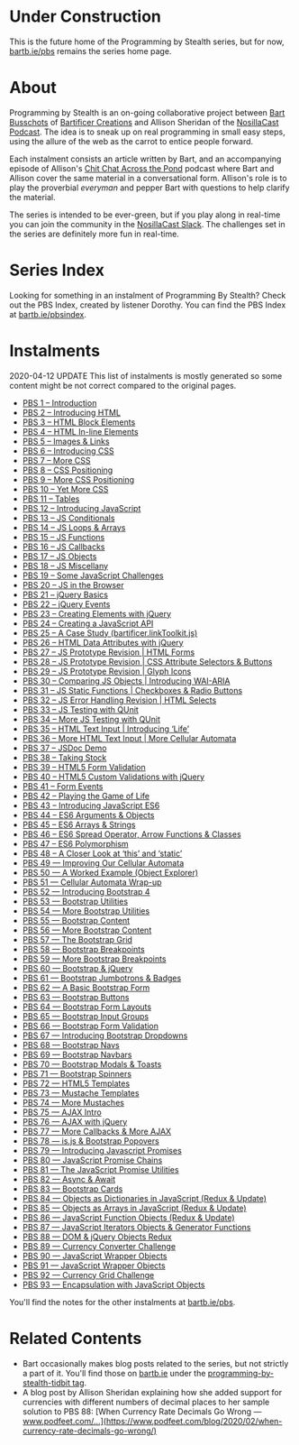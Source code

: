 # Under Construction

This is the future home of the Programming by Stealth series, but for now, [bartb.ie/pbs](https://bartb.ie/pbs) remains the series home page.

# About

Programming by Stealth is an on-going collaborative project between [Bart Busschots](https://bartb.ie/) of [Bartificer Creations](https://bartificer.net/) and Allison Sheridan of the [NosillaCast Podcast](https://podfeet.com). The idea is to sneak up on real programming in small easy steps, using the allure of the web as the carrot to entice people forward.

Each instalment consists an article written by Bart, and an accompanying episode of Allison's [Chit Chat Across the Pond](https://www.podfeet.com/blog/category/ccatp/) podcast where Bart and Allison cover the same material in a conversational form. Allison's role is to play the proverbial _everyman_ and pepper Bart with questions to help clarify the material.

The series is intended to be ever-green, but if you play along in real-time you can join the community in the [NosillaCast Slack](https://podfeet.com/slack). The challenges set in the series are definitely more fun in real-time.

# Series Index

Looking for something in an instalment of Programming By Stealth? Check out the PBS Index, created by listener Dorothy. You can find the PBS Index at [bartb.ie/pbsindex](https://bartb.ie/pbsindex).

# Instalments

2020-04-12 UPDATE
This list of instalments is mostly generated so some content might be not correct compared to the original pages.

- [PBS 1 – Introduction ](pbs1.md)
- [PBS 2 – Introducing HTML ](pbs2.md)
- [PBS 3 – HTML Block Elements ](pbs3.md)
- [PBS 4 – HTML In-line Elements ](pbs4.md)
- [PBS 5 – Images & Links ](pbs5.md)
- [PBS 6 – Introducing CSS ](pbs6.md)
- [PBS 7 – More CSS ](pbs7.md)
- [PBS 8 – CSS Positioning ](pbs8.md)
- [PBS 9 – More CSS Positioning ](pbs9.md)
- [PBS 10 – Yet More CSS ](pbs10.md)
- [PBS 11 – Tables ](pbs11.md)
- [PBS 12 – Introducing JavaScript ](pbs12.md)
- [PBS 13 – JS Conditionals ](pbs13.md)
- [PBS 14 – JS Loops & Arrays ](pbs14.md)
- [PBS 15 – JS Functions ](pbs15.md)
- [PBS 16 – JS Callbacks ](pbs16.md)
- [PBS 17 – JS Objects ](pbs17.md)
- [PBS 18 – JS Miscellany ](pbs18.md)
- [PBS 19 – Some JavaScript Challenges ](pbs19.md)
- [PBS 20 – JS in the Browser ](pbs20.md)
- [PBS 21 – jQuery Basics ](pbs21.md)
- [PBS 22 – jQuery Events ](pbs22.md)
- [PBS 23 – Creating Elements with jQuery ](pbs23.md)
- [PBS 24 – Creating a JavaScript API ](pbs24.md)
- [PBS 25 – A Case Study (bartificer.linkToolkit.js) ](pbs25.md)
- [PBS 26 – HTML Data Attributes with jQuery ](pbs26.md)
- [PBS 27 – JS Prototype Revision \| HTML Forms ](pbs27.md)
- [PBS 28 – JS Prototype Revision \| CSS Attribute Selectors & Buttons ](pbs28.md)
- [PBS 29 – JS Prototype Revision \| Glyph Icons ](pbs29.md)
- [PBS 30 – Comparing JS Objects \| Introducing WAI-ARIA ](pbs30.md)
- [PBS 31 – JS Static Functions \| Checkboxes & Radio Buttons ](pbs31.md)
- [PBS 32 – JS Error Handling Revision \| HTML Selects ](pbs32.md)
- [PBS 33 – JS Testing with QUnit ](pbs33.md)
- [PBS 34 – More JS Testing with QUnit ](pbs34.md)
- [PBS 35 – HTML Text Input \| Introducing ‘Life’ ](pbs35.md)
- [PBS 36 – More HTML Text Input \| More Cellular Automata ](pbs36.md)
- [PBS 37 – JSDoc Demo ](pbs37.md)
- [PBS 38 – Taking Stock ](pbs38.md)
- [PBS 39 – HTML5 Form Validation ](pbs39.md)
- [PBS 40 – HTML5 Custom Validations with jQuery ](pbs40.md)
- [PBS 41 – Form Events ](pbs41.md)
- [PBS 42 – Playing the Game of Life ](pbs42.md)
- [PBS 43 – Introducing JavaScript ES6 ](pbs43.md)
- [PBS 44 – ES6 Arguments & Objects ](pbs44.md)
- [PBS 45 – ES6 Arrays & Strings ](pbs45.md)
- [PBS 46 – ES6 Spread Operator, Arrow Functions & Classes ](pbs46.md)
- [PBS 47 – ES6 Polymorphism ](pbs47.md)
- [PBS 48 – A Closer Look at ‘this’ and ‘static’ ](pbs48.md)
- [PBS 49 — Improving Our Cellular Automata ](pbs49.md)
- [PBS 50 — A Worked Example (Object Explorer) ](pbs50.md)
- [PBS 51 — Cellular Automata Wrap-up ](pbs51.md)
- [PBS 52 — Introducing Bootstrap 4 ](pbs52.md)
- [PBS 53 — Bootstrap Utilities ](pbs53.md)
- [PBS 54 — More Bootstrap Utilities ](pbs54.md)
- [PBS 55 — Bootstrap Content ](pbs55.md)
- [PBS 56 — More Bootstrap Content ](pbs56.md)
- [PBS 57 — The Bootstrap Grid ](pbs57.md)
- [PBS 58 — Bootstrap Breakpoints ](pbs58.md)
- [PBS 59 — More Bootstrap Breakpoints ](pbs59.md)
- [PBS 60 — Bootstrap & jQuery ](pbs60.md)
- [PBS 61 — Bootstrap Jumbotrons & Badges ](pbs61.md)
- [PBS 62 — A Basic Bootstrap Form ](pbs62.md)
- [PBS 63 — Bootstrap Buttons ](pbs63.md)
- [PBS 64 — Bootstrap Form Layouts ](pbs64.md)
- [PBS 65 — Bootstrap Input Groups ](pbs65.md)
- [PBS 66 — Bootstrap Form Validation ](pbs66.md)
- [PBS 67 — Introducing Bootstrap Dropdowns ](pbs67.md)
- [PBS 68 — Bootstrap Navs ](pbs68.md)
- [PBS 69 — Bootstrap Navbars ](pbs69.md)
- [PBS 70 — Bootstrap Modals & Toasts ](pbs70.md)
- [PBS 71 — Bootstrap Spinners ](pbs71.md)
- [PBS 72 — HTML5 Templates ](pbs72.md)
- [PBS 73 — Mustache Templates ](pbs73.md)
- [PBS 74 — More Mustaches ](pbs74.md)
- [PBS 75 — AJAX Intro ](pbs75.md)
- [PBS 76 — AJAX with jQuery ](pbs76.md)
- [PBS 77 — More Callbacks & More AJAX ](pbs77.md)
- [PBS 78 — is.js & Bootstrap Popovers ](pbs78.md)
- [PBS 79 — Introducing Javascript Promises ](pbs79.md)
- [PBS 80 — JavaScript Promise Chains ](pbs80.md)
- [PBS 81 — The JavaScript Promise Utilities ](pbs81.md)
- [PBS 82 — Async & Await ](pbs82.md)
- [PBS 83 — Bootstrap Cards ](pbs83.md)
- [PBS 84 — Objects as Dictionaries in JavaScript (Redux & Update) ](pbs84.md)
- [PBS 85 — Objects as Arrays in JavaScript (Redux & Update) ](pbs85.md)
- [PBS 86 — JavaScript Function Objects (Redux & Update) ](pbs86.md)
- [PBS 87 — JavaScript Iterators Objects & Generator Functions ](pbs87.md)
- [PBS 88 — DOM & jQuery Objects Redux ](pbs88.md)
- [PBS 89 — Currency Converter Challenge](pbs89.md)
- [PBS 90 — JavaScript Wrapper Objects](pbs90.md)
- [PBS 91 — JavaScript Wrapper Objects](pbs91.md)
- [PBS 92 — Currency Grid Challenge](pbs92.md)
- [PBS 93 — Encapsulation with JavaScript Objects](pbs93.md)

You'll find the notes for the other instalments at [bartb.ie/pbs](https://bartb.ie/pbs).

# Related Contents

- Bart occasionally makes blog posts related to the series, but not strictly a part of it. You'll find those on [bartb.ie](https://www.bartb.ie) under the [programming-by-stealth-tidbit tag](https://www.bartbusschots.ie/s/tag/programming-by-stealth-tidbit/).
- A blog post by Allison Sheridan explaining how she added support for currencies with different numbers of decimal places to her sample solution to PBS 88: [When Currency Rate Decimals Go Wrong — www.podfeet.com/…](https://www.podfeet.com/blog/2020/02/when-currency-rate-decimals-go-wrong/)
